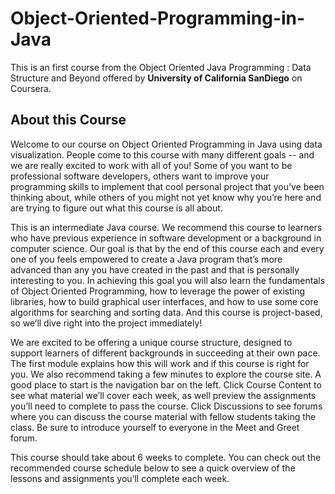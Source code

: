 # Object-Oriented-Programming-in-Java
This is an first course from the Object Oriented Java Programming : Data Structure and Beyond offered by **University of California SanDiego** on Coursera.

## About this Course
Welcome to our course on Object Oriented Programming in Java using data visualization. People come to this course with many different goals -- and we are really excited to work with all of you! Some of you want to be professional software developers, others want to improve your programming skills to implement that cool personal project that you’ve been thinking about, while others of you might not yet know why you’re here and are trying to figure out what this course is all about.

This is an intermediate Java course. We recommend this course to learners who have previous experience in software development or a background in computer science.  Our goal is that by the end of this course each and every one of you feels empowered to create a Java program that’s more advanced than any you have created in the past and that is personally interesting to you. In achieving this goal you will also learn the fundamentals of Object Oriented Programming, how to leverage the power of existing libraries, how to build graphical user interfaces, and how to use some core algorithms for searching and sorting data. And this course is project-based, so we’ll dive right into the project immediately!

We are excited to be offering a unique course structure, designed to support learners of different backgrounds in succeeding at their own pace. The first module explains how this will work and if this course is right for you. We also recommend taking a few minutes to explore the course site. A good place to start is the navigation bar on the left. Click Course Content to see what material we’ll cover each week, as well preview the assignments you’ll need to complete to pass the course. Click Discussions to see forums where you can discuss the course material with fellow students taking the class. Be sure to introduce yourself to everyone in the Meet and Greet forum.

This course should take about 6 weeks to complete. You can check out the recommended course schedule below to see a quick overview of the lessons and assignments you’ll complete each week.
